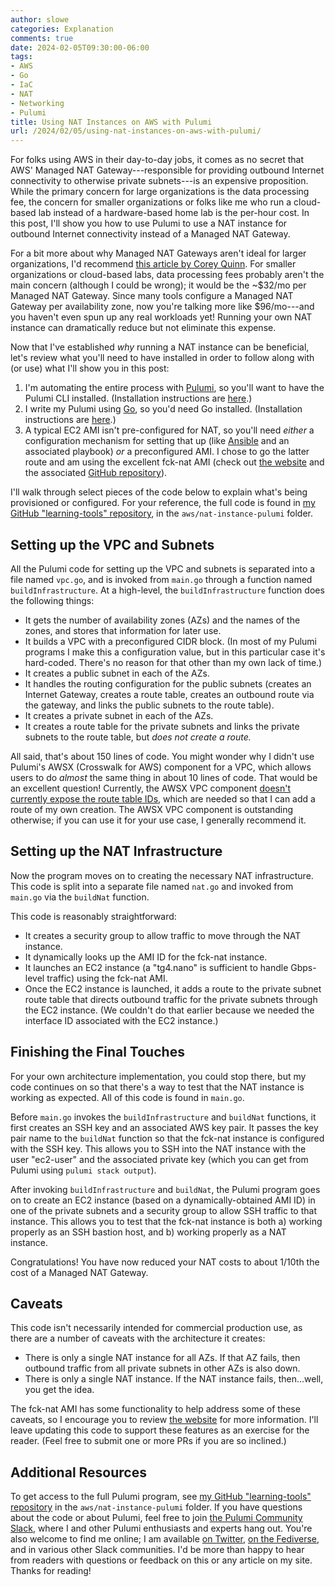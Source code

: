 ```yaml
---
author: slowe
categories: Explanation
comments: true
date: 2024-02-05T09:30:00-06:00
tags:
- AWS
- Go
- IaC
- NAT
- Networking
- Pulumi
title: Using NAT Instances on AWS with Pulumi
url: /2024/02/05/using-nat-instances-on-aws-with-pulumi/
---
```


For folks using AWS in their day-to-day jobs, it comes as no secret that AWS' Managed NAT Gateway---responsible for providing outbound Internet connectivity to otherwise private subnets---is an expensive proposition. While the primary concern for large organizations is the data processing fee, the concern for smaller organizations or folks like me who run a cloud-based lab instead of a hardware-based home lab is the per-hour cost. In this post, I'll show you how to use Pulumi to use a NAT instance for outbound Internet connectivity instead of a Managed NAT Gateway.<!--more-->

For a bit more about why Managed NAT Gateways aren't ideal for larger organizations, I'd recommend [this article by Corey Quinn][link-4]. For smaller organizations or cloud-based labs, data processing fees probably aren't the main concern (although I could be wrong); it would be the ~$32/mo per Managed NAT Gateway. Since many tools configure a Managed NAT Gateway per availability zone, now you're talking more like $96/mo---and you haven't even spun up any real workloads yet! Running your own NAT instance can dramatically reduce but not eliminate this expense.

Now that I've established _why_ running a NAT instance can be beneficial, let's review what you'll need to have installed in order to follow along with (or use) what I'll show you in this post:

1. I'm automating the entire process with [Pulumi][link-5], so you'll want to have the Pulumi CLI installed. (Installation instructions are [here][link-6].)
1. I write my Pulumi using [Go][link-7], so you'd need Go installed. (Installation instructions are [here][link-8].)
1. A typical EC2 AMI isn't pre-configured for NAT, so you'll need _either_ a configuration mechanism for setting that up (like [Ansible][link-9] and an associated playbook) _or_ a preconfigured AMI. I chose to go the latter route and am using the excellent fck-nat AMI (check out [the website][link-1] and the associated [GitHub repository][link-2]).

I'll walk through select pieces of the code below to explain what's being provisioned or configured. For your reference, the full code is found in [my GitHub "learning-tools" repository][link-3], in the `aws/nat-instance-pulumi` folder.

## Setting up the VPC and Subnets

All the Pulumi code for setting up the VPC and subnets is separated into a file named `vpc.go`, and is invoked from `main.go` through a function named `buildInfrastructure`. At a high-level, the `buildInfrastructure` function does the following things:

* It gets the number of availability zones (AZs) and the names of the zones, and stores that information for later use.
* It builds a VPC with a preconfigured CIDR block. (In most of my Pulumi programs I make this a configuration value, but in this particular case it's hard-coded. There's no reason for that other than my own lack of time.)
* It creates a public subnet in each of the AZs.
* It handles the routing configuration for the public subnets (creates an Internet Gateway, creates a route table, creates an outbound route via the gateway, and links the public subnets to the route table).
* It creates a private subnet in each of the AZs.
* It creates a route table for the private subnets and links the private subnets to the route table, but _does not create a route._

All said, that's about 150 lines of code. You might wonder why I didn't use Pulumi's AWSX (Crosswalk for AWS) component for a VPC, which allows users to do _almost_ the same thing in about 10 lines of code. That would be an excellent question! Currently, the AWSX VPC component [doesn't currently expose the route table IDs][link-10], which are needed so that I can add a route of my own creation. The AWSX VPC component is outstanding otherwise; if you can use it for your use case, I generally recommend it.

## Setting up the NAT Infrastructure

Now the program moves on to creating the necessary NAT infrastructure. This code is split into a separate file named `nat.go` and invoked from `main.go` via the `buildNat` function.

This code is reasonably straightforward:

* It creates a security group to allow traffic to move through the NAT instance.
* It dynamically looks up the AMI ID for the fck-nat instance.
* It launches an EC2 instance (a "tg4.nano" is sufficient to handle Gbps-level traffic) using the fck-nat AMI.
* Once the EC2 instance is launched, it adds a route to the private subnet route table that directs outbound traffic for the private subnets through the EC2 instance. (We couldn't do that earlier because we needed the interface ID associated with the EC2 instance.)

## Finishing the Final Touches

For your own architecture implementation, you could stop there, but my code continues on so that there's a way to test that the NAT instance is working as expected. All of this code is found in `main.go`.

Before `main.go` invokes the `buildInfrastructure` and `buildNat` functions, it first creates an SSH key and an associated AWS key pair. It passes the key pair name to the `buildNat` function so that the fck-nat instance is configured with the SSH key. This allows you to SSH into the NAT instance with the user "ec2-user" and the associated private key (which you can get from Pulumi using `pulumi stack output`).

After invoking `buildInfrastructure` and `buildNat`, the Pulumi program goes on to create an EC2 instance (based on a dynamically-obtained AMI ID) in one of the private subnets and a security group to allow SSH traffic to that instance. This allows you to test that the fck-nat instance is both a) working properly as an SSH bastion host, and b) working properly as a NAT instance.

Congratulations! You have now reduced your NAT costs to about 1/10th the cost of a Managed NAT Gateway.

## Caveats

This code isn't necessarily intended for commercial production use, as there are a number of caveats with the architecture it creates:

* There is only a single NAT instance for all AZs. If that AZ fails, then outbound traffic from all private subnets in other AZs is also down.
* There is only a single NAT instance. If the NAT instance fails, then...well, you get the idea.

The fck-nat AMI has some functionality to help address some of these caveats, so I encourage you to review [the website][link-1] for more information. I'll leave updating this code to support these features as an exercise for the reader. (Feel free to submit one or more PRs if you are so inclined.)

## Additional Resources

To get access to the full Pulumi program, see [my GitHub "learning-tools" repository][link-3] in the `aws/nat-instance-pulumi` folder. If you have questions about the code or about Pulumi, feel free to join [the Pulumi Community Slack][link-11], where I and other Pulumi enthusiasts and experts hang out. You're also welcome to find me online; I am available [on Twitter][link-12], [on the Fediverse][link-13], and in various other Slack communities. I'd be more than happy to hear from readers with questions or feedback on this or any article on my site. Thanks for reading!

[link-1]: https://fck-nat.dev/stable/
[link-2]: https://github.com/AndrewGuenther/fck-nat
[link-3]: https://github.com/scottslowe/learning-tools
[link-4]: https://www.lastweekinaws.com/blog/the-aws-managed-nat-gateway-is-unpleasant-and-not-recommended/
[link-5]: https://www.pulumi.com/
[link-6]: https://www.pulumi.com/install/
[link-7]: https://go.dev/
[link-8]: https://go.dev/doc/install/
[link-9]: https://www.ansible.com/
[link-10]: https://github.com/pulumi/pulumi-awsx/pull/885
[link-11]: https://slack.pulumi.com/
[link-12]: https://twitter.com/scott_lowe
[link-13]: https://fosstodon.org/@scottslowe
